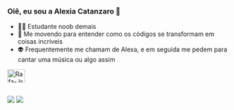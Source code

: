  ### Oiê, eu sou a Alexia Catanzaro 🧠 



- 🐱‍👤 Estudante noob demais
- 🔮 Me movendo para entender como os códigos se transformam em coisas incríveis 
- 👽 Frequentemente me chamam de Alexa, e em seguida me pedem para cantar uma música ou algo assim


<div/>
<img align="center" alt="Rafa-Js" height="30" width="40"   <img src="https://cdn.jsdelivr.net/gh/devicons/devicon/icons/java/java-plain-wordmark.svg" />
          
##

<div> 
  <a href="https://www.instagram.com/catanzaroalexia/?next=%2F" target="_blank"><img src="https://img.shields.io/badge/Instagram-E4405F?style=for-the-badge&logo=instagram&logoColor=white"></a>
  <a href="https://www.linkedin.com/in/alexia-helper-93855a23a/" target="_blank"><img src="https://img.shields.io/badge/LinkedIn-0077B5?style=for-the-badge&logo=linkedin&logoColor=white" target="_blank"></a>   
           
                
          
            

          
          
